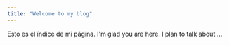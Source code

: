 ```yaml
---
title: "Welcome to my blog"
---
```

Esto es el índice de mi página.
I'm glad you are here. I plan to talk about ...

